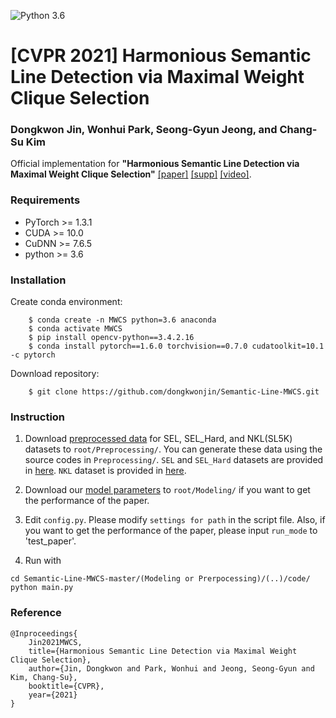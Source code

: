 ![Python 3.6](https://img.shields.io/badge/python-3.6-green.svg)

# [CVPR 2021] Harmonious Semantic Line Detection via Maximal Weight Clique Selection
### Dongkwon Jin, Wonhui Park, Seong-Gyun Jeong, and Chang-Su Kim
<!--
![Overview](Overview.png)
-->

Official implementation for **"Harmonious Semantic Line Detection via Maximal Weight Clique Selection"** 
[[paper]](https://openaccess.thecvf.com/content/CVPR2021/papers/Jin_Harmonious_Semantic_Line_Detection_via_Maximal_Weight_Clique_Selection_CVPR_2021_paper.pdf) [[supp]](http://mcl.korea.ac.kr/~dkjin/cvpr2021/04585-supp.pdf) [[video]](https://www.youtube.com/watch?v=CFQ168_6jw8).

### Requirements
- PyTorch >= 1.3.1
- CUDA >= 10.0
- CuDNN >= 7.6.5
- python >= 3.6

### Installation
Create conda environment:
```
    $ conda create -n MWCS python=3.6 anaconda
    $ conda activate MWCS
    $ pip install opencv-python==3.4.2.16
    $ conda install pytorch==1.6.0 torchvision==0.7.0 cudatoolkit=10.1 -c pytorch
```

Download repository:
```
    $ git clone https://github.com/dongkwonjin/Semantic-Line-MWCS.git
```

### Instruction

1. Download [preprocessed data](https://drive.google.com/file/d/1DKXr7shuThxHtZNTqzW4D9matq_NWGZM/view?usp=sharing) for SEL, SEL_Hard, and NKL(SL5K) datasets to ```root/Preprocessing/```. You can generate these data using the source codes in ```Preprocessing/```. ```SEL``` and ```SEL_Hard``` datasets are provided in [here](https://github.com/dongkwonjin/Semantic-Line-DRM). ```NKL``` dataset is provided in [here](https://kaizhao.net/nkl).

2. Download our [model parameters](https://drive.google.com/file/d/1o64ilwfJhpCaIx-VYIyTFU4yYlwsL7g3/view?usp=sharing) to ```root/Modeling/``` if you want to get the performance of the paper.


3. Edit `config.py`. Please modify ```settings for path``` in the script file. Also, if you want to get the performance of the paper, please input ```run_mode``` to 'test_paper'.

4. Run with 
```
cd Semantic-Line-MWCS-master/(Modeling or Prerpocessing)/(..)/code/
python main.py
```

### Reference
```
@Inproceedings{
    Jin2021MWCS,
    title={Harmonious Semantic Line Detection via Maximal Weight Clique Selection},
    author={Jin, Dongkwon and Park, Wonhui and Jeong, Seong-Gyun and Kim, Chang-Su},
    booktitle={CVPR},
    year={2021}
}
```
